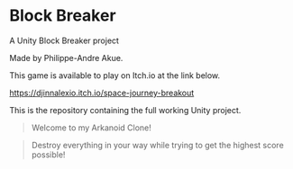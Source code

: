 # Block Breaker
 A Unity Block Breaker project

Made by Philippe-Andre Akue.

This game is available to play on Itch.io at the link below.

https://djinnalexio.itch.io/space-journey-breakout

This is the repository containing the full working Unity project.

>Welcome to my Arkanoid Clone!

>Destroy everything in your way while trying to get the highest score possible!
